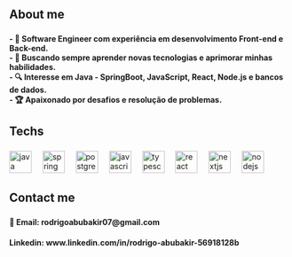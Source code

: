 <h2 align="left">About me</h2>

###

<h4 align="left">- 🚀 Software Engineer com experiência em desenvolvimento Front-end e Back-end.<br>- 🎯 Buscando sempre aprender novas tecnologias e aprimorar minhas habilidades.<br>- 🔍 Interesse em Java - SpringBoot, JavaScript, React, Node.js e bancos de dados.<br>- 🏆 Apaixonado por desafios e resolução de problemas.</h4>

###

<h2 align="left">Techs</h2>

###

<div align="left">
  <img src="https://cdn.jsdelivr.net/gh/devicons/devicon/icons/java/java-original.svg" height="40" alt="java logo"  />
  <img width="12" />
  <img src="https://cdn.jsdelivr.net/gh/devicons/devicon/icons/spring/spring-original.svg" height="40" alt="spring logo"  />
  <img width="12" />
  <img src="https://cdn.jsdelivr.net/gh/devicons/devicon/icons/postgresql/postgresql-original.svg" height="40" alt="postgresql logo"  />
  <img width="12" />
  <img src="https://cdn.jsdelivr.net/gh/devicons/devicon/icons/javascript/javascript-original.svg" height="40" alt="javascript logo"  />
  <img width="12" />
  <img src="https://cdn.jsdelivr.net/gh/devicons/devicon/icons/typescript/typescript-original.svg" height="40" alt="typescript logo"  />
  <img width="12" />
  <img src="https://cdn.jsdelivr.net/gh/devicons/devicon/icons/react/react-original.svg" height="40" alt="react logo"  />
  <img width="12" />
  <img src="https://cdn.jsdelivr.net/gh/devicons/devicon/icons/nextjs/nextjs-original.svg" height="40" alt="nextjs logo"  />
  <img width="12" />
  <img src="https://cdn.jsdelivr.net/gh/devicons/devicon/icons/nodejs/nodejs-original.svg" height="40" alt="nodejs logo"  />
</div>

###

<h2 align="left">Contact me</h2>

###

<h4 align="left">📧 Email: rodrigoabubakir07@gmail.com</h4>
<h4 align="left">Linkedin: www.linkedin.com/in/rodrigo-abubakir-56918128b</h4>

###
